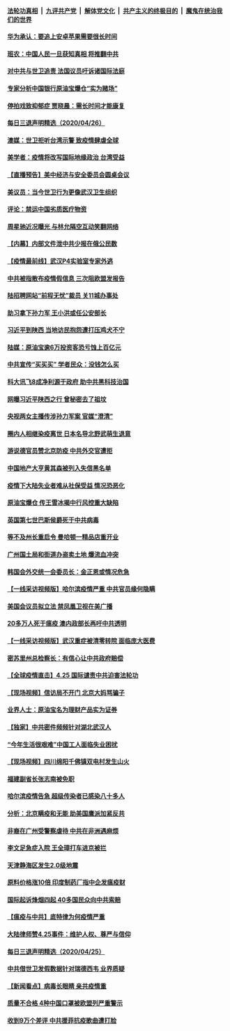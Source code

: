 

####  [法轮功真相](../../../../basic/blob/master/README.md?t=04271501) &nbsp;|&nbsp; [九评共产党](../../../../9ping.md/blob/master/README.md?t=04271501) &nbsp;|&nbsp; [解体党文化](../../../../jtdwh.md/blob/master/README.md?t=04271501)  &nbsp;|&nbsp; [共产主义的终极目的](../../../../gczydzjmd.md/blob/master/README.md?t=04271501) &nbsp;|&nbsp; [魔鬼在统治我们的世界](../../../../mgztzwmdsj.md/blob/master/README.md?t=04271501) 

#### [华为承认：要追上安卓苹果需要很长时间](../pages/nsc413/n12063200.md?t=04271501) 

#### [班农：中国人民一旦获知真相 将推翻中共](../pages/nsc413/n12063472.md?t=04271501) 

#### [对中共与世卫追责 法国议员吁诉诸国际法庭](../pages/nsc413/n12063439.md?t=04271501) 

#### [专家分析中国银行原油宝爆仓“实为赌场”](../pages/nsc413/n12063437.md?t=04271501) 

#### [停拍戏致抑郁症 贾晓晨：需长时间才能康复](../pages/nsc413/n12063056.md?t=04271501) 

#### [每日三退声明精选（2020/04/26）](../pages/nsc413/n12063549.md?t=04271501) 


#### [澳媒：世卫拒听台湾示警 致疫情肆虐全球](../pages/nsc413/n12063448.md?t=04271501) 

#### [美学者：疫情将改写国际地缘政治 台湾受益](../pages/nsc413/n12063418.md?t=04271501) 

#### [【直播预告】美中经济与安全委员会圆桌会议](../pages/nsc413/n12063271.md?t=04271501) 

#### [美议员：当今世卫行为更像武汉卫生组织](../pages/nsc413/n12063277.md?t=04271501) 

#### [评论：禁运中国劣质医疗物资](../pages/nsc413/n12063396.md?t=04271501) 

#### [周星驰近况曝光 与林允隔空互动笑翻网络](../pages/nsc413/n12062937.md?t=04271501) 

#### [【内幕】内部文件泄中共少报在俄公民数](../pages/nsc413/n12051963.md?t=04271501) 

#### [【疫情最前线】武汉P4实验室专家外逃](../pages/nsc413/n12063166.md?t=04271501) 

#### [中共被指散布疫情假信息 三次阻欧盟发报告](../pages/nsc413/n12063132.md?t=04271501) 

#### [陆招聘网站“前程无忧”裁员 关11城办事处](../pages/nsc413/n12063063.md?t=04271501) 

#### [助习拿下孙力军 王小洪或任公安部长](../pages/nsc413/n12063099.md?t=04271501) 

#### [习近平到陕西 当地访民抱怨遭打压鸡犬不宁](../pages/nsc413/n12062452.md?t=04271501) 

#### [陆媒：原油宝逾6万投资客恐亏蚀上百亿元](../pages/nsc413/n12062944.md?t=04271501) 

#### [中共宣传“买买买” 学者民众：没钱怎么买](../pages/nsc413/n12062907.md?t=04271501) 

#### [科大讯飞8成净利源于政府 助中共黑科技治国](../pages/nsc413/n12062848.md?t=04271501) 

#### [网曝习近平陕西之行 曾秘密去了祖坟](../pages/nsc413/n12062941.md?t=04271501) 

#### [央视两女主播传涉孙力军案 官媒“澄清”](../pages/nsc413/n12062931.md?t=04271501) 

#### [圈内人相继染疫离世 日本名导北野武萌生退意](../pages/nsc413/n12062791.md?t=04271501) 

#### [游说德官员赞北京防疫 中共外交官遭拒](../pages/nsc413/n12062802.md?t=04271501) 

#### [中国地产大亨黄其森被列入失信黑名单](../pages/nsc413/n12062616.md?t=04271501) 

#### [疫情下大陆失业者难从社保受益 情况恐恶化](../pages/nsc413/n12062625.md?t=04271501) 

#### [原油宝爆仓 传王雪冰揭中行风控重大缺陷](../pages/nsc413/n12062556.md?t=04271501) 

#### [英国第七世巴斯侯爵死于中共病毒](../pages/nsc413/n12062217.md?t=04271501) 

#### [等不及州长重启令 曼哈顿一精品店重开业](../pages/nsc413/n12062624.md?t=04271501) 

#### [广州国土局和街道办盗卖土地 爆流血冲突](../pages/nsc413/n12062491.md?t=04271501) 

#### [韩国会外交统一会委员长：金正恩或情况危急](../pages/nsc413/n12062517.md?t=04271501) 

#### [【一线采访视频版】哈尔滨疫情严重 中共官员缘何隐瞒](../pages/nsc413/n12062225.md?t=04271501) 

#### [美国会议员拟立法 禁凤凰卫视在美广播](../pages/nsc413/n12062454.md?t=04271501) 

#### [20多万人死于瘟疫 澳内政部长再吁中共透明](../pages/nsc413/n12062360.md?t=04271501) 

#### [【一线采访视频版】武汉重症被清零转院 面临庞大医费](../pages/nsc413/n12062181.md?t=04271501) 

#### [密苏里州总检察长：有信心让中共政府赔偿](../pages/nsc413/n12062437.md?t=04271501) 

#### [【全球疫情直击】4.25 国际谴责中共迫害法轮功](../pages/nsc413/n12062346.md?t=04271501) 


#### [【现场视频】信访局不开门 北京大妈骂骗子](../pages/nsc413/n12062372.md?t=04271501) 

#### [业界人士：原油宝名为理财产品实为证券](../pages/nsc413/n12061954.md?t=04271501) 

#### [【独家】中共密件频频针对湖北武汉人](../pages/nsc413/n12052032.md?t=04271501) 

#### [“今年生活很艰难”中国工人面临失业困扰](../pages/nsc413/n12059783.md?t=04271501) 

#### [【现场视频】四川绵阳千佛镇双电村发生山火](../pages/nsc413/n12062011.md?t=04271501) 

#### [福建副省长张志南被免职](../pages/nsc413/n12062192.md?t=04271501) 

#### [哈尔滨疫情告急 超级传染者已感染八十多人](../pages/nsc413/n12061826.md?t=04271501) 

#### [分析：北京瞒疫和无能 助美国鹰派加紧反共](../pages/nsc413/n12049842.md?t=04271501) 

#### [非裔在广州受警察虐待 中共在非洲遇麻烦](../pages/nsc413/n12058949.md?t=04271501) 

#### [李文足急症入院 王全璋打车进京被拦](../pages/nsc413/n12062009.md?t=04271501) 

#### [天津静海区发生2.0级地震](../pages/nsc413/n12061946.md?t=04271501) 

#### [原料价格涨10倍 印度制药厂指中企发瘟疫财](../pages/nsc413/n12061718.md?t=04271501) 

#### [国际起诉烽烟四起 40多国民众向中共索赔](../pages/nsc413/n12057406.md?t=04271501) 

#### [【瘟疫与中共】底特律为何疫情严重](../pages/nsc413/n12061762.md?t=04271501) 

#### [大陆律师赞4.25事件：维护人权、尊严与信仰](../pages/nsc413/n12057875.md?t=04271501) 

#### [每日三退声明精选（2020/04/25）](../pages/nsc413/n12061668.md?t=04271501) 

#### [中共借世卫发假数据针对瑞德西韦 业界质疑](../pages/nsc413/n12061400.md?t=04271501) 

#### [【新闻看点】病毒长眼睛 亲共疫情重](../pages/nsc413/n12061304.md?t=04271501) 

#### [质量不合格 4种中国口罩被欧盟列严重警示](../pages/nsc413/n12061558.md?t=04271501) 

#### [收到9万个差评 中共援菲抗疫歌曲遭打脸](../pages/nsc413/n12061514.md?t=04271501) 

